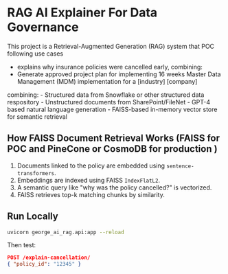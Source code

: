 # RAG AI Explainer For Data Governance 

This project is a Retrieval-Augmented Generation (RAG) system that POC following use cases 
- explains why insurance policies were cancelled early, combining:
- Generate  <company> approved project plan for implementing 16 weeks Master Data Management (MDM) implementation for a [industry] [company]

combining:
    - Structured data from Snowflake or other structured data respository
    - Unstructured documents from SharePoint/FileNet
    - GPT-4 based natural language generation
    - FAISS-based in-memory vector store for semantic retrieval

##  How FAISS Document Retrieval Works (FAISS for POC and PineCone or CosmoDB for production )

1. Documents linked to the policy are embedded using `sentence-transformers`.
2. Embeddings are indexed using FAISS `IndexFlatL2`.
3. A semantic query like "why was the policy cancelled?" is vectorized.
4. FAISS retrieves top-k matching chunks by similarity.

## Run Locally

```bash
uvicorn george_ai_rag.api:app --reload
```

Then test:

```json
POST /explain-cancellation/
{ "policy_id": "12345" }
```
